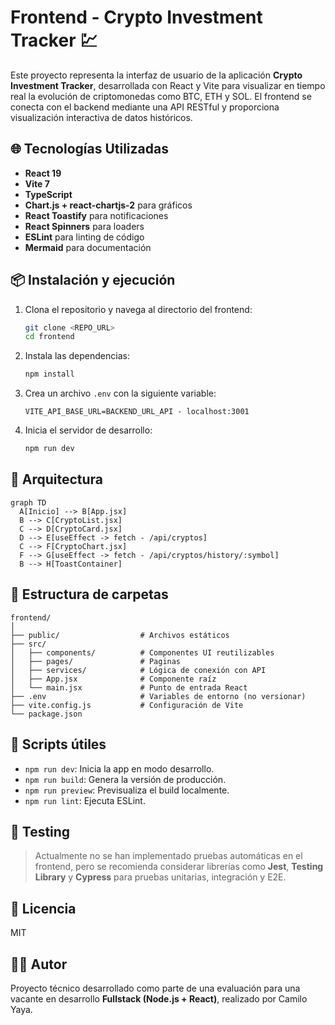 
# Frontend - Crypto Investment Tracker 💹

Este proyecto representa la interfaz de usuario de la aplicación **Crypto Investment Tracker**, desarrollada con React y Vite para visualizar en tiempo real la evolución de criptomonedas como BTC, ETH y SOL. El frontend se conecta con el backend mediante una API RESTful y proporciona visualización interactiva de datos históricos.

## 🌐 Tecnologías Utilizadas

- **React 19**
- **Vite 7**
- **TypeScript**
- **Chart.js + react-chartjs-2** para gráficos
- **React Toastify** para notificaciones
- **React Spinners** para loaders
- **ESLint** para linting de código
- **Mermaid** para documentación

## 📦 Instalación y ejecución

1. Clona el repositorio y navega al directorio del frontend:
   ```bash
   git clone <REPO_URL>
   cd frontend
   ```

2. Instala las dependencias:
   ```bash
   npm install
   ```

3. Crea un archivo `.env` con la siguiente variable:
   ```env
   VITE_API_BASE_URL=BACKEND_URL_API - localhost:3001
   ```

4. Inicia el servidor de desarrollo:
   ```bash
   npm run dev
   ```

## 🧠 Arquitectura

```mermaid
graph TD
  A[Inicio] --> B[App.jsx]
  B --> C[CryptoList.jsx]
  C --> D[CryptoCard.jsx]
  D --> E[useEffect -> fetch - /api/cryptos]
  C --> F[CryptoChart.jsx]
  F --> G[useEffect -> fetch - /api/cryptos/history/:symbol]
  B --> H[ToastContainer]
```

## 📁 Estructura de carpetas

```
frontend/
│
├── public/                  # Archivos estáticos
├── src/
│   ├── components/          # Componentes UI reutilizables
│   ├── pages/               # Paginas
│   ├── services/            # Lógica de conexión con API
│   ├── App.jsx              # Componente raíz
│   └── main.jsx             # Punto de entrada React
├── .env                     # Variables de entorno (no versionar)
├── vite.config.js           # Configuración de Vite
└── package.json
```

## 🚀 Scripts útiles

- `npm run dev`: Inicia la app en modo desarrollo.
- `npm run build`: Genera la versión de producción.
- `npm run preview`: Previsualiza el build localmente.
- `npm run lint`: Ejecuta ESLint.

## 🧪 Testing

> Actualmente no se han implementado pruebas automáticas en el frontend, pero se recomienda considerar librerías como **Jest**, **Testing Library** y **Cypress** para pruebas unitarias, integración y E2E.

## 📜 Licencia

MIT

## 🧑‍💻 Autor

Proyecto técnico desarrollado como parte de una evaluación para una vacante en desarrollo **Fullstack (Node.js + React)**, realizado por Camilo Yaya.
